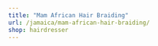 ```yaml
---
title: "Mam African Hair Braiding"
url: /jamaica/mam-african-hair-braiding/
shop: hairdresser
---
```

